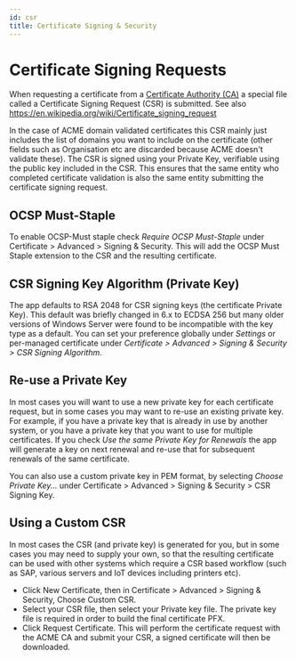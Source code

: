```yaml
---
id: csr
title: Certificate Signing & Security
---
```


# Certificate Signing Requests

When requesting a certificate from a [Certificate Authority (CA)](certificate-authorities.md) a special file called a Certificate Signing Request (CSR) is submitted. See also https://en.wikipedia.org/wiki/Certificate_signing_request

In the case of ACME domain validated certificates this CSR mainly just includes the list of domains you want to include on the certificate (other fields such as Organisation etc are discarded because ACME doesn't validate these). The CSR is signed using your Private Key, verifiable using the public key included in the CSR. This ensures that the same entity who completed certificate validation is also the same entity submitting the certificate signing request.

## OCSP Must-Staple
To enable OCSP-Must staple check *Require OCSP Must-Staple* under Certificate > Advanced > Signing & Security. This will add the OCSP Must Staple extension to the CSR and the resulting certificate.

## CSR Signing Key Algorithm (Private Key)
The app defaults to RSA 2048 for CSR signing keys (the certificate Private Key). This default was briefly changed in 6.x to ECDSA 256 but many older versions of Windows Server were found to be incompatible with the key type as a default. You can set your preference globally under *Settings* or per-managed certificate under *Certificate > Advanced  > Signing & Security > CSR Signing Algorithm*.

## Re-use a Private Key
In most cases you will want to use a new private key for each certificate request, but in some cases you may want to re-use an existing private key. For example, if you have a private key that is already in use by another system, or you have a private key that you want to use for multiple certificates. If you check *Use the same Private Key for Renewals* the app will generate a key on next renewal and re-use that for subsequent renewals of the same certificate.

You can also use a custom private key in PEM format, by selecting *Choose Private Key...* under Certificate > Advanced > Signing & Security > CSR Signing Key.

## Using a Custom CSR
In most cases the CSR (and private key) is generated for you, but in some cases you may need to supply your own, so that the resulting certificate can be used with other systems which require a CSR based workflow (such as SAP, various servers and IoT devices including printers etc).

- Click New Certificate, then in Certificate > Advanced > Signing & Security, Choose Custom CSR.
- Select your CSR file, then select your Private key file. The private key file is required in order to build the final certificate PFX.
- Click Request Certificate. This will perform the certificate request with the ACME CA and submit your CSR, a signed certificate will then be downloaded.